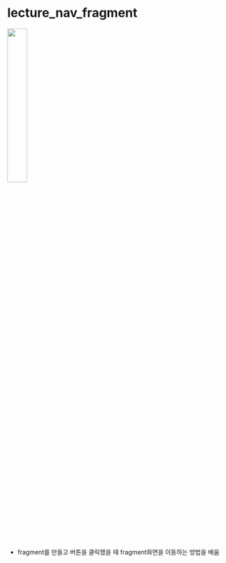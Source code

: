 # lecture_nav_fragment

<img width="30%" src="https://user-images.githubusercontent.com/104492622/227780695-d59021ee-84a6-497f-8e56-500689a5c90b.gif"/>

- fragment를 만들고 버튼을 클릭했을 때
fragment화면을  이동하는 방법을 배움
